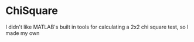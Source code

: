 # ChiSquare
I didn't like MATLAB's built in tools for calculating a 2x2 chi square test, so I made my own
